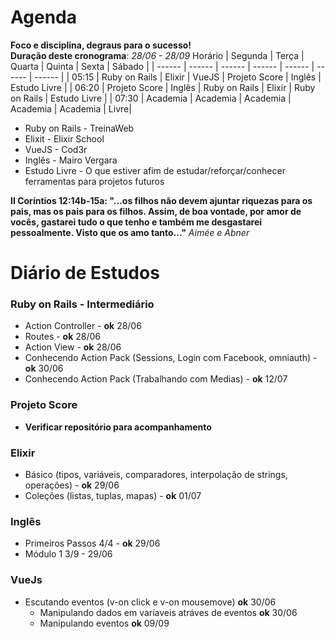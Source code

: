 # Agenda
**Foco e disciplina, degraus para o sucesso!** <br />
**Duração deste cronograma**: *28/06 - 28/09*
Horário | Segunda | Terça | Quarta | Quinta | Sexta | Sábado |
| ------ | ------ | ------ | ------ | ------ | ------ | ------ |
| 05:15 | Ruby on Rails  | Elixir | VueJS | Projeto Score | Inglês | Estudo Livre |
| 06:20 | Projeto Score | Inglês | Ruby on Rails | Elixir | Ruby on Rails | Estudo Livre |
| 07:30 | Academia | Academia | Academia | Academia | Academia | Livre|
* Ruby on Rails - TreinaWeb
* Elixit - Elixir School
* VueJS - Cod3r
* Inglês - Mairo Vergara
* Estudo Livre - O que estiver afim de estudar/reforçar/conhecer ferramentas para projetos futuros

**II Coríntios 12:14b-15a: "...os filhos não devem ajuntar riquezas para os pais, mas os pais para os filhos. Assim, de boa vontade, por amor de vocês, gastarei tudo o que tenho e também me desgastarei pessoalmente. Visto que os amo tanto..."**
*Aimée e Abner*

# Diário de Estudos

### Ruby on Rails - Intermediário
* Action Controller - **ok** 28/06
* Routes - **ok** 28/06
* Action View - **ok** 28/06
* Conhecendo Action Pack (Sessions, Login com Facebook, omniauth) - **ok** 30/06
* Conhecendo Action Pack (Trabalhando com Medias) - **ok** 12/07

### Projeto Score
* **Verificar repositório para acompanhamento**

### Elixir
* Básico (tipos, variáveis, comparadores, interpolação de strings, operações) - **ok** 29/06
* Coleções (listas, tuplas, mapas) - **ok** 01/07

### Inglês
* Primeiros Passos 4/4 - **ok** 29/06
* Módulo 1 3/9 - 29/06

### VueJs
* Escutando eventos (v-on click e v-on mousemove) **ok** 30/06
  * Manipulando dados em varíaveis atráves de eventos **ok** 30/06
  * Manipulando eventos **ok** 09/09
